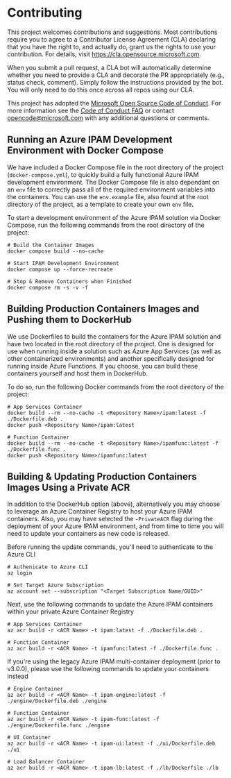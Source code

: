# Contributing

This project welcomes contributions and suggestions.  Most contributions require you to agree to a
Contributor License Agreement (CLA) declaring that you have the right to, and actually do, grant us
the rights to use your contribution. For details, visit https://cla.opensource.microsoft.com.

When you submit a pull request, a CLA bot will automatically determine whether you need to provide
a CLA and decorate the PR appropriately (e.g., status check, comment). Simply follow the instructions
provided by the bot. You will only need to do this once across all repos using our CLA.

This project has adopted the [Microsoft Open Source Code of Conduct](https://opensource.microsoft.com/codeofconduct/).
For more information see the [Code of Conduct FAQ](https://opensource.microsoft.com/codeofconduct/faq/) or
contact [opencode@microsoft.com](mailto:opencode@microsoft.com) with any additional questions or comments.

## Running an Azure IPAM Development Environment with Docker Compose
We have included a Docker Compose file in the root directory of the project (`docker-compose.yml`), to quickly build a fully functional Azure IPAM development environment. The Docker Compose file is also dependant on an `env` file to correctly pass all of the required environment variables into the containers. You can use the `env.example` file, also found at the root directory of the project, as a template to create your own `env` file. 

To start a development environment of the Azure IPAM solution via Docker Compose, run the following commands from the root directory of the project:

```shell
# Build the Container Images
docker compose build --no-cache

# Start IPAM Development Environment
docker compose up --force-recreate

# Stop & Remove Containers when Finished
docker compose rm -s -v -f
```

## Building Production Containers Images and Pushing them to DockerHub
We use Dockerfiles to build the containers for the Azure IPAM solution and have two located in the root directory of the project. One is designed for use when running inside a solution such as Azure App Services (as well as other containerized environments) and another specifically designed for running inside Azure Functions. If you choose, you can build these containers yourself and host them in DockerHub.

To do so, run the following Docker commands from the root directory of the project:

```shell
# App Services Container
docker build --rm --no-cache -t <Repository Name>/ipam:latest -f ./Dockerfile.deb .
docker push <Repository Name>/ipam:latest

# Function Container
docker build --rm --no-cache -t <Repository Name>/ipamfunc:latest -f ./Dockerfile.func .
docker push <Repository Name>/ipamfunc:latest
```

## Building & Updating Production Containers Images Using a Private ACR
In addition to the DockerHub option (above), alternatively you may choose to leverage an Azure Container Registry to host your Azure IPAM containers. Also, you may have selected the `-PrivateACR` flag during the deployment of your Azure IPAM environment, and from time to time you will need to update your containers as new code is released.

Before running the update commands, you'll need to authenticate to the Azure CLI

```shell
# Authenicate to Azure CLI
az login

# Set Target Azure Subscription
az account set --subscription "<Target Subscription Name/GUID>"
```

Next, use the following commands to update the Azure IPAM containers within your private Azure Container Registry

```shell
# App Services Container
az acr build -r <ACR Name> -t ipam:latest -f ./Dockerfile.deb .

# Function Container
az acr build -r <ACR Name> -t ipamfunc:latest -f ./Dockerfile.func .
```

If you're using the legacy Azure IPAM multi-container deployment (prior to v3.0.0), please use the following commands to update your containers instead

```shell
# Engine Container
az acr build -r <ACR Name> -t ipam-engine:latest -f ./engine/Dockerfile.deb ./engine

# Function Container
az acr build -r <ACR Name> -t ipam-func:latest -f ./engine/Dockerfile.func ./engine

# UI Container
az acr build -r <ACR Name> -t ipam-ui:latest -f ./ui/Dockerfile.deb ./ui

# Load Balancer Container
az acr build -r <ACR Name> -t ipam-lb:latest -f ./lb/Dockerfile ./lb
```
